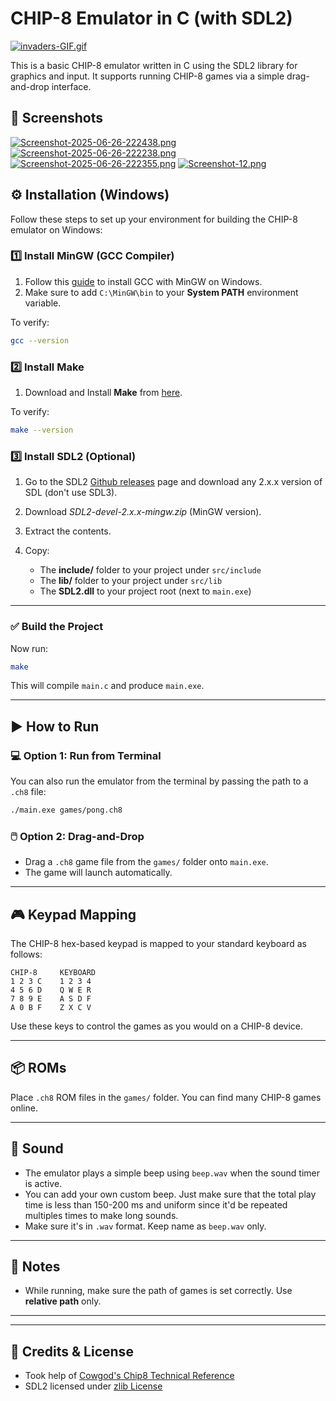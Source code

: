 # CHIP-8 Emulator in C (with SDL2)

[![invaders-GIF.gif](https://i.postimg.cc/vZ0JNxXc/invaders-GIF.gif)](https://postimg.cc/rDtZdmBk)

This is a basic CHIP-8 emulator written in C using the SDL2 library for graphics and input. It supports running CHIP-8 games via a simple drag-and-drop interface.

## 📸 Screenshots

[![Screenshot-2025-06-26-222438.png](https://i.postimg.cc/Y2XCQjBq/Screenshot-2025-06-26-222438.png)](https://postimg.cc/8s6GSpCq)
[![Screenshot-2025-06-26-222238.png](https://i.postimg.cc/yxfxd8sx/Screenshot-2025-06-26-222238.png)](https://postimg.cc/30vYf7yQ)
[![Screenshot-2025-06-26-222355.png](https://i.postimg.cc/9MbF8Q4b/Screenshot-2025-06-26-222355.png)](https://postimg.cc/8JFSsDmf)
[![Screenshot-12.png](https://i.postimg.cc/K8WTfJXj/Screenshot-12.png)](https://postimg.cc/75gbY1Zr)

## ⚙️ Installation (Windows)

Follow these steps to set up your environment for building the CHIP-8 emulator on Windows:

### 1️⃣ Install MinGW (GCC Compiler)

1. Follow this [guide](https://code.visualstudio.com/docs/cpp/config-mingw) to install GCC with MinGW on Windows.
2. Make sure to add `C:\MinGW\bin` to your **System PATH** environment variable.

To verify:

```bash
gcc --version
```

### 2️⃣ Install Make

1. Download and Install **Make** from [here](https://gnuwin32.sourceforge.net/packages/make.htm).

To verify:

```bash
make --version
```

### 3️⃣ Install SDL2 (Optional)

1. Go to the SDL2 [Github releases](https://github.com/libsdl-org/SDL/releases) page and download any 2.x.x version of SDL (don't use SDL3).
2. Download _SDL2-devel-2.x.x-mingw.zip_ (MinGW version).
3. Extract the contents.
4. Copy:

   - The **include/** folder to your project under `src/include`
   - The **lib/** folder to your project under `src/lib`
   - The **SDL2.dll** to your project root (next to `main.exe`)

---

### ✅ Build the Project

Now run:

```bash
make
```

This will compile `main.c` and produce `main.exe`.

---

## ▶️ How to Run

### 💻 Option 1: Run from Terminal

You can also run the emulator from the terminal by passing the path to a `.ch8` file:

```bash
./main.exe games/pong.ch8
```

### 🖱️ Option 2: Drag-and-Drop

- Drag a `.ch8` game file from the `games/` folder onto `main.exe`.
- The game will launch automatically.

---

## 🎮 Keypad Mapping

The CHIP-8 hex-based keypad is mapped to your standard keyboard as follows:

```
CHIP-8     KEYBOARD
1 2 3 C    1 2 3 4
4 5 6 D    Q W E R
7 8 9 E    A S D F
A 0 B F    Z X C V
```

Use these keys to control the games as you would on a CHIP-8 device.

---

## 📦 ROMs

Place `.ch8` ROM files in the `games/` folder. You can find many CHIP-8 games online.

---

## 📢 Sound

- The emulator plays a simple beep using `beep.wav` when the sound timer is active.
- You can add your own custom beep. Just make sure that the total play time is less than 150-200 ms and uniform since it'd be repeated multiples times to make long sounds.
- Make sure it's in `.wav` format. Keep name as `beep.wav` only.

---

## 📌 Notes

- While running, make sure the path of games is set correctly. Use **relative path** only.

---

---

## 🧠 Credits & License

- Took help of [Cowgod's Chip8 Technical Reference](http://devernay.free.fr/hacks/chip8/C8TECH10.HTM#2.5)
- SDL2 licensed under [zlib License](https://www.libsdl.org/license.php)

